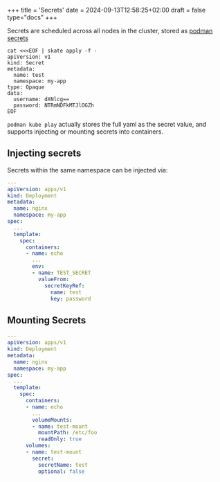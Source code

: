 +++
title = 'Secrets'
date = 2024-09-13T12:58:25+02:00
draft = false
type="docs"
+++

Secrets are scheduled across all nodes in the cluster, stored as [podman secrets](https://docs.podman.io/en/latest/markdown/podman-secret-create.1.html)

```shell
cat <<<EOF | skate apply -f -
apiVersion: v1
kind: Secret
metadata:
  name: test
  namespace: my-app
type: Opaque
data:
  username: dXNlcg==
  password: NTRmNDFkMTJlOGZh
EOF
```

`podman kube play` actually stores the full yaml as the secret value, and supports injecting or mounting secrets into containers.

## Injecting secrets

Secrets within the same namespace can be injected via:
```yaml
---
apiVersion: apps/v1
kind: Deployment
metadata:
  name: nginx
  namespace: my-app
spec:
  ...
  template:
    spec:
      containers:
      - name: echo
        ...
        env:
        - name: TEST_SECRET
          valueFrom:
            secretKeyRef:
              name: test
              key: password

```
## Mounting Secrets

```yaml
---
apiVersion: apps/v1
kind: Deployment
metadata:
  name: nginx
  namespace: my-app
spec:
  ...
  template:
    spec:
      containers:
      - name: echo
        ...
        volumeMounts:
        - name: test-mount
          mountPath: /etc/foo
          readOnly: true
      volumes:
      - name: test-mount
        secret:
          secretName: test
          optional: false
```

